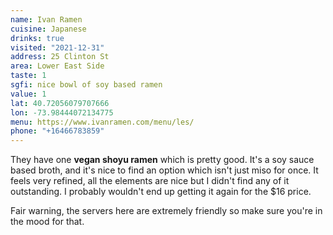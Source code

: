 ```yaml
---
name: Ivan Ramen
cuisine: Japanese
drinks: true
visited: "2021-12-31"
address: 25 Clinton St
area: Lower East Side
taste: 1
sgfi: nice bowl of soy based ramen
value: 1
lat: 40.72056079707666
lon: -73.98444072134775
menu: https://www.ivanramen.com/menu/les/
phone: "+16466783859"
---
```


They have one **vegan shoyu ramen** which is pretty good. It's a soy sauce based broth, and it's nice to find an option which isn't just miso for once. It feels very refined, all the elements are nice but I didn't find any of it outstanding. I probably wouldn't end up getting it again for the $16 price.

Fair warning, the servers here are extremely friendly so make sure you're in the mood for that.
